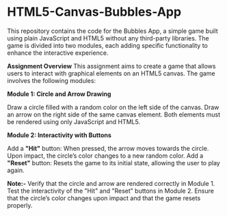 # **HTML5-Canvas-Bubbles-App**
This repository contains the code for the Bubbles App, a simple game built using plain JavaScript and HTML5 without any third-party libraries. The game is divided into two modules, each adding specific functionality to enhance the interactive experience.

**Assignment Overview**
This assignment aims to create a game that allows users to interact with graphical elements on an HTML5 canvas. The game involves the following modules:

**Module 1: Circle and Arrow Drawing**

Draw a circle filled with a random color on the left side of the canvas.
Draw an arrow on the right side of the same canvas element.
Both elements must be rendered using only JavaScript and HTML5.

**Module 2: Interactivity with Buttons**

Add a **"Hit"** button:
When pressed, the arrow moves towards the circle.
Upon impact, the circle’s color changes to a new random color.
Add a **"Reset"** button:
Resets the game to its initial state, allowing the user to play again.

**Note:-**
Verify that the circle and arrow are rendered correctly in Module 1.
Test the interactivity of the "Hit" and "Reset" buttons in Module 2.
Ensure that the circle’s color changes upon impact and that the game resets properly.
